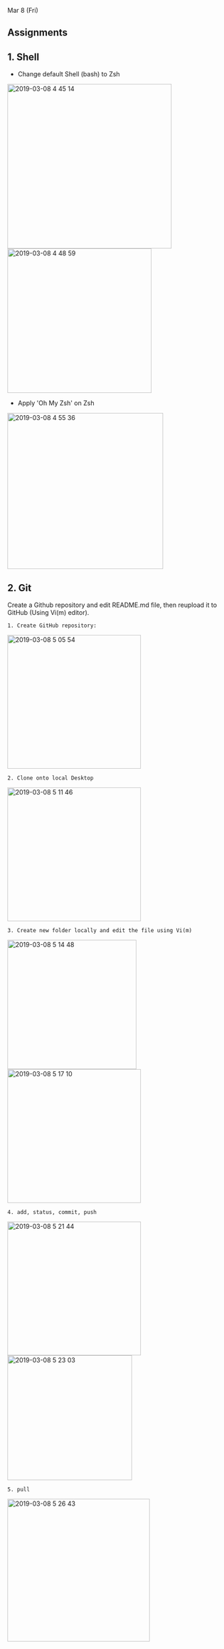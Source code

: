 Mar 8 (Fri)
<h2> Assignments </h2>

<h2> 1. Shell </h2>

- Change default Shell (bash) to Zsh

<div>
<img width="369" alt="2019-03-08 4 45 14" src="https://user-images.githubusercontent.com/29372705/54015130-28792680-41c2-11e9-8231-e422fd1e2dc1.png">

<img width="324" alt="2019-03-08 4 48 59" src="https://user-images.githubusercontent.com/29372705/54015131-28792680-41c2-11e9-8308-0f03edfc4072.png">
</div>

- Apply 'Oh My Zsh' on Zsh

<img width="350" alt="2019-03-08 4 55 36" src="https://user-images.githubusercontent.com/29372705/54015440-0df37d00-41c3-11e9-90e2-299fb155698c.png">

<h2> 2. Git </h2> 

Create a Github repository and edit README.md file, then reupload it to GitHub (Using Vi(m) editor).

    1. Create GitHub repository:

<img width="300" height="300" alt="2019-03-08 5 05 54" src="https://user-images.githubusercontent.com/29372705/54015927-a3434100-41c4-11e9-8653-f69ec6b5b690.png">

    2. Clone onto local Desktop

<img width="300" height="300" alt="2019-03-08 5 11 46" src="https://user-images.githubusercontent.com/29372705/54016145-56139f00-41c5-11e9-8570-7412f1489150.png">

    3. Create new folder locally and edit the file using Vi(m)

<div>
<img width="290" alt="2019-03-08 5 14 48" src="https://user-images.githubusercontent.com/29372705/54016398-18fbdc80-41c6-11e9-8fef-edcb7311b190.png">
<img width="300" alt="2019-03-08 5 17 10" src="https://user-images.githubusercontent.com/29372705/54016399-19947300-41c6-11e9-95ef-c349cd4ea648.png">
</div>

    4. add, status, commit, push

<div>
<img width="300" alt="2019-03-08 5 21 44" src="https://user-images.githubusercontent.com/29372705/54016559-b6571080-41c6-11e9-86d6-5ac0a233585c.png">
<img width="280" alt="2019-03-08 5 23 03" src="https://user-images.githubusercontent.com/29372705/54016633-e1d9fb00-41c6-11e9-9dbb-3018328f5fa8.png">
</div>

    5. pull

<img width="320" alt="2019-03-08 5 26 43" src="https://user-images.githubusercontent.com/29372705/54016788-688ed800-41c7-11e9-91c8-d839b7e93f37.png">

